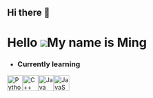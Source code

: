 ## Hi there 👋

<!--
**Pantipkub/Pantipkub** is a ✨ _special_ ✨ repository because its `README.md` (this file) appears on your GitHub profile.

Here are some ideas to get you started:

- 👨‍💻 Computer Engineering student at Chulalongkorn University
- 📫 How to reach me: [pepperminx_]
-->
Hello ![](https://user-images.githubusercontent.com/18350557/176309783-0785949b-9127-417c-8b55-ab5a4333674e.gif)My name is Ming
============================================================================================================================

*   ### Currently learning 
<p align="left">
<a href="https://www.python.org/" target="_blank" rel="noreferrer"><img src="https://raw.githubusercontent.com/danielcranney/readme-generator/main/public/icons/skills/python-colored.svg" width="36" height="36" alt="Python" /></a><a href="https://docs.microsoft.com/en-us/cpp/?view=msvc-170" target="_blank" rel="noreferrer"><img src="https://raw.githubusercontent.com/danielcranney/readme-generator/main/public/icons/skills/cplusplus-colored.svg" width="36" height="36" alt="C++" /></a><a href="https://www.oracle.com/java/" target="_blank" rel="noreferrer"><img src="https://raw.githubusercontent.com/danielcranney/readme-generator/main/public/icons/skills/java-colored.svg" width="36" height="36" alt="Java" /></a><a href="https://developer.mozilla.org/en-US/docs/Web/JavaScript" target="_blank" rel="noreferrer"><img src="https://raw.githubusercontent.com/danielcranney/readme-generator/main/public/icons/skills/javascript-colored.svg" width="36" height="36" alt="JavaScript" /></a>
</p>
                    
